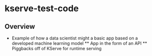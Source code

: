 # kserve-test-code

## Overview
* Example of how a data scientist might a basic app based on a developed machine learning model
** App in the form of an API
** Piggbacks off of KServe for runtime serving

